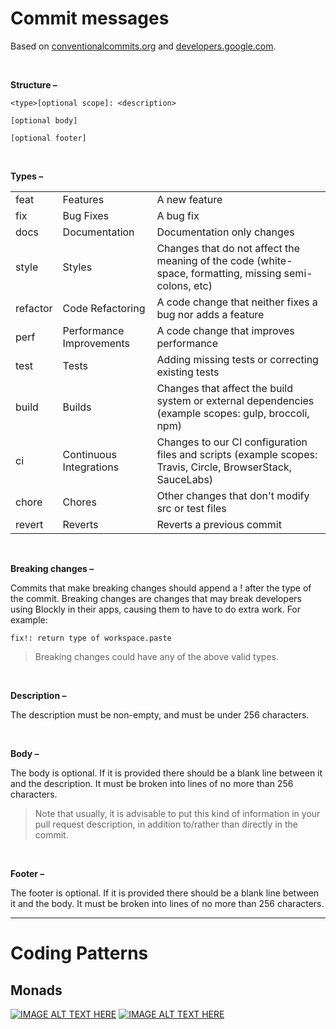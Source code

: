 # Commit messages

Based on [conventionalcommits.org](https://www.conventionalcommits.org/en/v1.0.0/) and [developers.google.com](https://developers.google.com/blockly/guides/modify/contribute/commits).

<br>

**Structure –**

```plain
<type>[optional scope]: <description>

[optional body]

[optional footer]
```

<br>

**Types –**

|          |                          |                                                                                                             |
| -------- | ------------------------ | ----------------------------------------------------------------------------------------------------------- |
| feat     | Features                 | A new feature                                                                                               |
| fix      | Bug Fixes                | A bug fix                                                                                                   |
| docs     | Documentation            | Documentation only changes                                                                                  |
| style    | Styles                   | Changes that do not affect the meaning of the code (white-space, formatting, missing semi-colons, etc)      |
| refactor | Code Refactoring         | A code change that neither fixes a bug nor adds a feature                                                   |
| perf     | Performance Improvements | A code change that improves performance                                                                     |
| test     | Tests                    | Adding missing tests or correcting existing tests                                                           |
| build    | Builds                   | Changes that affect the build system or external dependencies (example scopes: gulp, broccoli, npm)         |
| ci       | Continuous Integrations  | Changes to our CI configuration files and scripts (example scopes: Travis, Circle, BrowserStack, SauceLabs) |
| chore    | Chores                   | Other changes that don't modify src or test files                                                           |
| revert   | Reverts                  | Reverts a previous commit                                                                                   |

<br>

**Breaking changes –**

Commits that make breaking changes should append a ! after the type of the commit. Breaking changes are changes that may break developers using Blockly in their apps, causing them to have to do extra work. For example:

```plain
fix!: return type of workspace.paste
```

> Breaking changes could have any of the above valid types.

<br>

**Description –**

The description must be non-empty, and must be under 256 characters.

<br>

**Body –**

The body is optional. If it is provided there should be a blank line between it and the description. It must be broken into lines of no more than 256 characters.

> Note that usually, it is advisable to put this kind of information in your pull request description, in addition to/rather than directly in the commit.

<br>

**Footer –**

The footer is optional. If it is provided there should be a blank line between it and the body. It must be broken into lines of no more than 256 characters.

---

# Coding Patterns

## Monads

[![IMAGE ALT TEXT HERE](http://img.youtube.com/vi/C2w45qRc3aU/0.jpg)](https://www.youtube.com/watch?v=C2w45qRc3aU)
[![IMAGE ALT TEXT HERE](http://img.youtube.com/vi/VgA4wCaxp-Q/0.jpg)](https://www.youtube.com/watch?v=VgA4wCaxp-Q)
